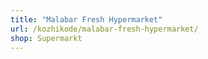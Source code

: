 ```yaml
---
title: "Malabar Fresh Hypermarket"
url: /kozhikode/malabar-fresh-hypermarket/
shop: Supermarkt
---
```

